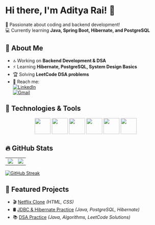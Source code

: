 # Hi there, I'm Aditya Rai! 👋  

🚀 Passionate about coding and backend development!  
💻 Currently learning **Java, Spring Boot, Hibernate, and PostgreSQL**  

## 📌 About Me  
- 🔝 Working on **Backend Development & DSA**  
- ⚡ Learning **Hibernate, PostgreSQL, System Design Basics**  
- 🏆 Solving **LeetCode DSA problems**   
- 📩 Reach me:  
  [![LinkedIn](https://img.shields.io/badge/LinkedIn-%230077B5.svg?style=flat&logo=linkedin&logoColor=white)](https://www.linkedin.com/in/aditya-rai-91b22a249/)  
  [![Gmail](https://img.shields.io/badge/Gmail-D14836?style=flat&logo=gmail&logoColor=white)](mailto:adirai2901@gmail.com)  

## 🚀 Technologies & Tools  

<p align="center">
  <a href="https://openjdk.org/"><img src="https://upload.wikimedia.org/wikipedia/commons/3/3f/Java_logo_%28new%29.svg" width="50" /></a>
  <a href="https://spring.io/projects/spring-boot"><img src="https://upload.wikimedia.org/wikipedia/commons/5/52/Spring_Framework_Logo_2018.svg" width="50" /></a>
  <a href="https://hibernate.org/"><img src="https://upload.wikimedia.org/wikipedia/commons/5/5e/Hibernate_ORM_logo.svg" width="50" /></a>
  <a href="https://www.postgresql.org/"><img src="https://upload.wikimedia.org/wikipedia/commons/2/29/Postgresql_elephant.svg" width="50" /></a>
  <a href="https://www.postgresql.org/docs/"><img src="https://upload.wikimedia.org/wikipedia/commons/2/29/Postgresql_elephant.svg" width="50" /></a>
  <a href="https://leetcode.com/"><img src="https://upload.wikimedia.org/wikipedia/commons/e/e1/LeetCode_logo_2021.svg" width="50" /></a>
</p>

## 🔥 GitHub Stats  

<table>
  <tr>
    <td>
      <img src="https://github-readme-stats.vercel.app/api?username=Adirai2901&show_icons=true&theme=dark&hide_border=true" />
    </td>
    <td>
      <img src="https://github-readme-stats.vercel.app/api/top-langs/?username=Adirai2901&layout=compact&theme=dark&hide_border=true" />
    </td>
  </tr>
</table>

[![GitHub Streak](https://streak-stats.demolab.com?user=Adirai2901&theme=dark&hide_border=true)](https://git.io/streak-stats)  

## 📌 Featured Projects  
- 🎬 [Netflix Clone](https://github.com/Adirai2901/netflix-clone) *(HTML, CSS)*  
- 🛢 [JDBC & Hibernate Practice](https://github.com/Adirai2901/jdbc-hibernate) *(Java, PostgreSQL, Hibernate)*  
- 📚 [DSA Practice](https://github.com/Adirai2901/Learning-DSA) *(Java, Algorithms, LeetCode Solutions)*  
